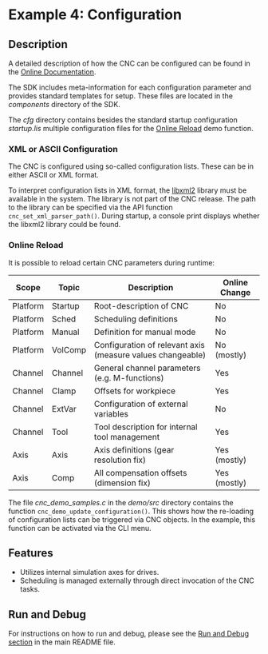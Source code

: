 # Example 4: Configuration

## Description

A detailed description of how the CNC can be configured can be found in the [Online Documentation](https://www.isg-stuttgart.de/fileadmin/kernel/kernel-html/en-GB/index.html#414622731).

The SDK includes meta-information for each configuration parameter and provides standard templates for setup. These files are located in the *components* directory of the SDK.

The *cfg* directory contains besides the standard startup configuration *startup.lis* multiple configuration files for the [Online Reload](#online-reload) demo function.

### XML or ASCII Configuration

The CNC is configured using so-called configuration lists. These can be in either ASCII or XML format.

To interpret configuration lists in XML format, the [libxml2](https://gitlab.gnome.org/GNOME/libxml2) library must be available in the system. The library is not part of the CNC release. The path to the library can be specified via the API function `cnc_set_xml_parser_path()`. During startup, a console print displays whether the libxml2 library could be found.

### Online Reload

It is possible to reload certain CNC parameters during runtime:

| Scope    | Topic   | Description                                                | Online Change |
| -------- | ------- | ---------------------------------------------------------- | ------------- |
| Platform | Startup | Root-description of CNC                                    | No            |
| Platform | Sched   | Scheduling definitions                                     | No            |
| Platform | Manual  | Definition for manual mode                                 | No            |
| Platform | VolComp | Configuration of relevant axis (measure values changeable) | No (mostly)   |
| Channel  | Channel | General channel parameters (e.g. M-functions)              | Yes           |
| Channel  | Clamp   | Offsets for workpiece                                      | Yes           |
| Channel  | ExtVar  | Configuration of external variables                        | No            |
| Channel  | Tool    | Tool description for internal tool management              | Yes           |
| Axis     | Axis    | Axis definitions (gear resolution fix)                     | Yes (mostly)  |
| Axis     | Comp    | All compensation offsets (dimension fix)                   | Yes (mostly)  |

The file *cnc_demo_samples.c* in the *demo/src* directory contains the function `cnc_demo_update_configuration()`. This shows how the re-loading of configuration lists can be triggered via CNC objects. In the example, this function can be activated via the CLI menu.

## Features

- Utilizes internal simulation axes for drives.
- Scheduling is managed externally through direct invocation of the CNC tasks.

## Run and Debug

For instructions on how to run and debug, please see the [Run and Debug section](../README.md#run-and-debug) in the main README file.
